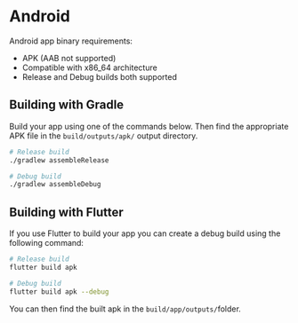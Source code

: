 # Android

Android app binary requirements:

* APK (AAB not supported)
* Compatible with x86\_64 architecture
* Release and Debug builds both supported

## Building with Gradle

Build your app using one of the commands below. Then find the appropriate APK file in the `build/outputs/apk/` output directory.

```sh
# Release build
./gradlew assembleRelease

# Debug build
./gradlew assembleDebug
```

## Building with Flutter

If you use Flutter to build your app you can create a debug build using the following command:

```bash
# Release build
flutter build apk

# Debug build
flutter build apk --debug
```

You can then find the built apk in the `build/app/outputs/`folder.
